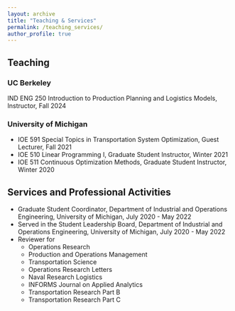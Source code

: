```yaml
---
layout: archive
title: "Teaching & Services"
permalink: /teaching_services/
author_profile: true
---
```



## Teaching

### UC Berkeley

IND ENG 250 Introduction to Production Planning and Logistics Models, Instructor, Fall 2024

### University of Michigan

- IOE 591 Special Topics in Transportation System Optimization, Guest Lecturer, Fall 2021
- IOE 510 Linear Programming I, Graduate Student Instructor, Winter 2021
- IOE 511 Continuous Optimization Methods, Graduate Student Instructor, Winter 2020

## Services and Professional Activities
- Graduate Student Coordinator, Department of Industrial and Operations Engineering, University of Michigan, July 2020 - May 2022
- Served in the Student Leadership Board, Department of Industrial and Operations Engineering, University of Michigan, July 2020 - May 2022
- Reviewer for 
  * Operations Research
  * Production and Operations Management
  * Transportation Science
  * Operations Research Letters
  * Naval Research Logistics
  * INFORMS Journal on Applied Analytics
  * Transportation Research Part B
  * Transportation Research Part C


